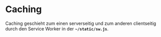 # Caching

Caching geschieht zum einen serverseitig und zum anderen clientseitig durch den Service Worker
in der __`~/static/sw.js`__.